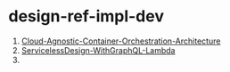 # design-ref-impl-dev
1. [Cloud-Agnostic-Container-Orchestration-Architecture](https://github.com/cloudshare360/design-ref-impl-dev/tree/main/Cloud-Agnostic-Container-Orchestration-Architecture)
2. [ServicelessDesign-WithGraphQL-Lambda](https://github.com/cloudshare360/design-ref-impl-dev/blob/main/ServicelessDesign-WithGraphQL-Lambda/Serverless-Application-Architecture-Enchaning-OpenSearchCapabilities.md)
3. 
